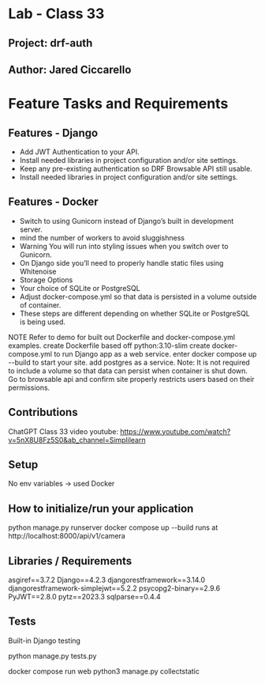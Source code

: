 
# Lab - Class 33 
## Project: drf-auth
## Author: Jared Ciccarello

# Feature Tasks and Requirements
## Features - Django
- Add JWT Authentication to your API.
- Install needed libraries in project configuration and/or site settings.
- Keep any pre-existing authentication so DRF Browsable API still usable.
- Install needed libraries in project configuration and/or site settings.
## Features - Docker
- Switch to using Gunicorn instead of Django’s built in development server.
- mind the number of workers to avoid sluggishness
- Warning You will run into styling issues when you switch over to Gunicorn.
- On Django side you’ll need to properly handle static files using Whitenoise
- Storage Options
- Your choice of SQLite or PostgreSQL
- Adjust docker-compose.yml so that data is persisted in a volume outside of container.
- These steps are different depending on whether SQLite or PostgreSQL is being used.

NOTE Refer to demo for built out Dockerfile and docker-compose.yml examples.
create Dockerfile based off python:3.10-slim
create docker-compose.yml to run Django app as a web service.
enter docker compose up --build to start your site.
add postgres as a service. Note: It is not required to include a volume so that data can persist when container is shut down.
Go to browsable api and confirm site properly restricts users based on their permissions.
## Contributions
ChatGPT
Class 33 video
youtube: https://www.youtube.com/watch?v=5nX8U8Fz5S0&ab_channel=Simplilearn

## Setup
No env variables -> used Docker
## How to initialize/run your application
python manage.py runserver
docker compose up --build
runs at http://localhost:8000/api/v1/camera
## Libraries / Requirements

asgiref==3.7.2
Django==4.2.3
djangorestframework==3.14.0
djangorestframework-simplejwt==5.2.2
psycopg2-binary==2.9.6
PyJWT==2.8.0
pytz==2023.3
sqlparse==0.4.4


## Tests
Built-in Django testing

python manage.py tests.py



docker compose run web
python3 manage.py collectstatic